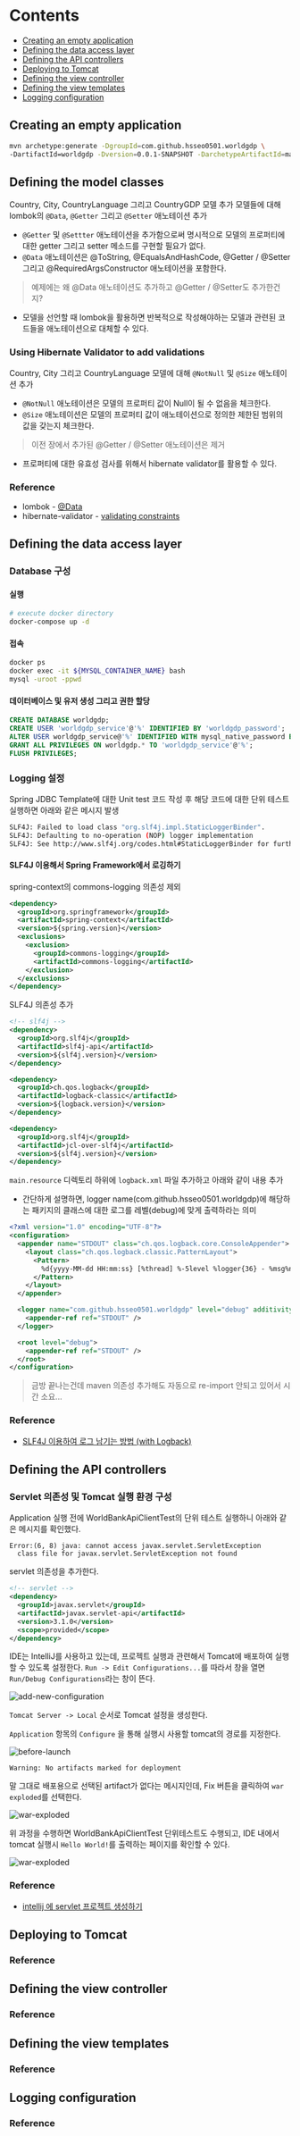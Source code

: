 # Contents
* [Creating an empty application](#Creating-an-empty-application)
* [Defining the data access layer](#Defining-the-data-access-layer)
* [Defining the API controllers](#Defining-the-API-controllers)
* [Deploying to Tomcat](#Deploying-to-Tomcat)
* [Defining the view controller](#Defining-the-view-controller)
* [Defining the view templates](#Defining-the-view-templates)
* [Logging configuration](#Logging-configuration)

## Creating an empty application
```bash
mvn archetype:generate -DgroupId=com.github.hsseo0501.worldgdp \
-DartifactId=worldgdp -Dversion=0.0.1-SNAPSHOT -DarchetypeArtifactId=maven-archetype-webapp
```

## Defining the model classes
Country, City, CountryLanguage 그리고 CountryGDP 모델 추가
모델들에 대해 lombok의 ```@Data```, ```@Getter``` 그리고 ```@Setter``` 애노테이션 추가
* ```@Getter``` 및 ```@Settter``` 애노테이션을 추가함으로써 명시적으로 모델의 프로퍼티에 대한 getter 그리고 setter 메소드를 구현할 필요가 없다.
* ```@Data``` 애노테이션은 @ToString, @EqualsAndHashCode, @Getter / @Setter 그리고 @RequiredArgsConstructor 애노테이션을 포함한다.
> 예제에는 왜 @Data 애노테이션도 추가하고 @Getter / @Setter도 추가한건지? 
* 모델을 선언할 때 lombok을 활용하면 반복적으로 작성해야하는 모델과 관련된 코드들을 애노테이션으로 대체할 수 있다.

### Using Hibernate Validator to add validations
Country, City 그리고 CountryLanguage 모델에 대해 ```@NotNull``` 및 ```@Size``` 애노테이션 추가
* ```@NotNull``` 애노테이션은 모델의 프로퍼티 값이 Null이 될 수 없음을 체크한다.
* ```@Size``` 애노테이션은 모델의 프로퍼티 값이 애노테이션으로 정의한 제한된 범위의 값을 갖는지 체크한다.
> 이전 장에서 추가된 @Getter / @Setter 애노테이션은 제거
* 프로퍼티에 대한 유효성 검사를 위해서 hibernate validator를 활용할 수 있다.

### Reference
* lombok - [@Data](https://projectlombok.org/features/Data)
* hibernate-validator - [validating constraints](https://docs.jboss.org/hibernate/validator/6.0/reference/en-US/html_single/#_validating_constraints)


## Defining the data access layer
### Database 구성
#### 실행
```bash
# execute docker directory
docker-compose up -d
```

#### 접속
```bash
docker ps
docker exec -it ${MYSQL_CONTAINER_NAME} bash
mysql -uroot -ppwd
```
#### 데이터베이스 및 유저 생성 그리고 권한 할당
```sql
CREATE DATABASE worldgdp;
CREATE USER 'worldgdp_service'@'%' IDENTIFIED BY 'worldgdp_password';
ALTER USER worldgdp_service@'%' IDENTIFIED WITH mysql_native_password BY 'worldgdp_password';
GRANT ALL PRIVILEGES ON worldgdp.* TO 'worldgdp_service'@'%';
FLUSH PRIVILEGES;
```

### Logging 설정
Spring JDBC Template에 대한 Unit test 코드 작성 후 해당 코드에 대한 단위 테스트 실행하면 아래와 같은 메시지 발생
```bash
SLF4J: Failed to load class "org.slf4j.impl.StaticLoggerBinder".
SLF4J: Defaulting to no-operation (NOP) logger implementation
SLF4J: See http://www.slf4j.org/codes.html#StaticLoggerBinder for further details.
```

#### SLF4J 이용해서 Spring Framework에서 로깅하기
spring-context의 commons-logging 의존성 제외
```xml
<dependency>
  <groupId>org.springframework</groupId>
  <artifactId>spring-context</artifactId>
  <version>${spring.version}</version>
  <exclusions>
    <exclusion>
      <groupId>commons-logging</groupId>
      <artifactId>commons-logging</artifactId>
    </exclusion>
  </exclusions>
</dependency>
```

SLF4J 의존성 추가
```xml
<!-- slf4j -->
<dependency>
  <groupId>org.slf4j</groupId>
  <artifactId>slf4j-api</artifactId>
  <version>${slf4j.version}</version>
</dependency>

<dependency>
  <groupId>ch.qos.logback</groupId>
  <artifactId>logback-classic</artifactId>
  <version>${logback.version}</version>
</dependency>

<dependency>
  <groupId>org.slf4j</groupId>
  <artifactId>jcl-over-slf4j</artifactId>
  <version>${slf4j.version}</version>
</dependency>
```

```main.resource``` 디렉토리 하위에 ```logback.xml``` 파일 추가하고 아래와 같이 내용 추가
* 간단하게 설명하면, logger name(com.github.hsseo0501.worldgdp)에 해당하는 패키지의 클래스에 대한 로그를 레벨(debug)에 맞게 출력하라는 의미
```xml
<?xml version="1.0" encoding="UTF-8"?>
<configuration>
  <appender name="STDOUT" class="ch.qos.logback.core.ConsoleAppender">
    <layout class="ch.qos.logback.classic.PatternLayout">
      <Pattern>
        %d{yyyy-MM-dd HH:mm:ss} [%thread] %-5level %logger{36} - %msg%n
      </Pattern>
    </layout>
  </appender>

  <logger name="com.github.hsseo0501.worldgdp" level="debug" additivity="false">
    <appender-ref ref="STDOUT" />
  </logger>

  <root level="debug">
    <appender-ref ref="STDOUT" />
  </root>
</configuration>
```

> 금방 끝나는건데 maven 의존성 추가해도 자동으로 re-import 안되고 있어서 시간 소요...

### Reference
* [SLF4J 이용하여 로그 남기는 방법 (with Logback)](https://enai.tistory.com/36)

## Defining the API controllers

### Servlet 의존성 및 Tomcat 실행 환경 구성
Application 실행 전에 WorldBankApiClientTest의 단위 테스트 실행하니 아래와 같은 메시지를 확인했다. 
```text
Error:(6, 8) java: cannot access javax.servlet.ServletException
  class file for javax.servlet.ServletException not found
```

servlet 의존성을 추가한다.
```xml
<!-- servlet -->
<dependency>
  <groupId>javax.servlet</groupId>
  <artifactId>javax.servlet-api</artifactId>
  <version>3.1.0</version>
  <scope>provided</scope>
</dependency>
```

IDE는 IntelliJ를 사용하고 있는데, 프로젝트 실행과 관련해서 Tomcat에 배포하여 실행할 수 있도록 설정한다.
```Run -> Edit Configurations...```를 따라서 창을 열면 ```Run/Debug Configurations```라는 창이 뜬다.

![add-new-configuration](./img/add-new-configuration.png)

```Tomcat Server -> Local``` 순서로 Tomcat 설정을 생성한다.  

```Application``` 항목의 ```Configure``` 을 통해 실행시 사용할 tomcat의 경로를 지정한다. 

![before-launch](./img/before-launch.png)

```text
Warning: No artifacts marked for deployment
```

말 그대로 배포용으로 선택된 artifact가 없다는 메시지인데, Fix 버튼을 클릭하여 ```war exploded```를 선택한다.

![war-exploded](./img/war-exploded.png)

위 과정을 수행하면 WorldBankApiClientTest 단위테스트도 수행되고, IDE 내에서 tomcat 실행시 ```Hello World!```를 출력하는 페이지를 확인할 수 있다. 

![war-exploded](./img/index-page.png)

### Reference
* [intellij 에 servlet 프로젝트 생성하기](https://hellomyblog.tistory.com/31)


## Deploying to Tomcat

### Reference


## Defining the view controller

### Reference


## Defining the view templates

### Reference


## Logging configuration

### Reference